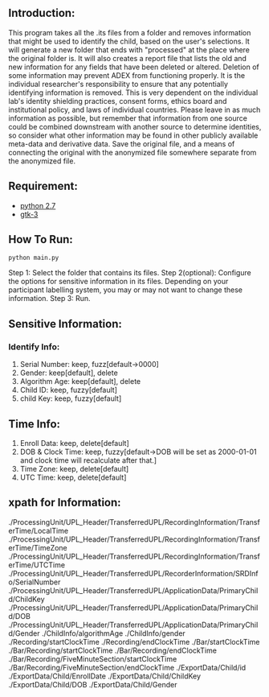 ## Introduction:
This program takes all the .its files from a folder and removes information that might be used to identify the child, based on the user's selections.  It will generate a new folder that ends with "processed" at the place where the original folder is. It will also creates a report file that lists the old and new information for any fields that have been deleted or altered. Deletion of some information may prevent ADEX from functioning properly. It is the individual researcher's responsibility to ensure that any potentially identifying information is removed. This is very dependent on the individual lab's identity shielding practices, consent forms, ethics board and institutional policy, and laws of individual countries. Please leave in as much information as possible, but remember that information from one source could be combined downstream with another source to determine identities, so consider what other information may be found in other publicly available meta-data and derivative data. Save the original file, and a means of connecting the original with the anonymized file somewhere separate from the anonymized file. 

## Requirement:
* [python 2.7](https://www.python.org/downloads/release/python-2710/)
* [gtk-3](https://wiki.gnome.org/action/show/Projects/PyGObject?action=show&redirect=PyGObject)

## How To Run:
```shell
python main.py
```
Step 1: Select the folder that contains its files.
Step 2(optional): Configure the options for sensitive information in its files. Depending on your participant labelling system, you may or may not want to change these information.
Step 3: Run.

## Sensitive Information:
### Identify Info:
1. Serial Number: keep, fuzz[default->0000]
2. Gender: keep[default], delete
3. Algorithm Age: keep[default], delete 
4. Child ID: keep, fuzzy[default]
5. child Key: keep, fuzzy[default] 

## Time Info:
1. Enroll Data: keep, delete[default]
2. DOB & Clock Time: keep, fuzzy[default->DOB will be set as 2000-01-01 and clock time will recalculate after that.]
3. Time Zone: keep, delete[default]
4. UTC Time: keep, delete[default]

## xpath for Information:
./ProcessingUnit/UPL_Header/TransferredUPL/RecordingInformation/TransferTime/LocalTime
./ProcessingUnit/UPL_Header/TransferredUPL/RecordingInformation/TransferTime/TimeZone 
./ProcessingUnit/UPL_Header/TransferredUPL/RecordingInformation/TransferTime/UTCTime 
./ProcessingUnit/UPL_Header/TransferredUPL/RecorderInformation/SRDInfo/SerialNumber 
./ProcessingUnit/UPL_Header/TransferredUPL/ApplicationData/PrimaryChild/ChildKey 
./ProcessingUnit/UPL_Header/TransferredUPL/ApplicationData/PrimaryChild/DOB
./ProcessingUnit/UPL_Header/TransferredUPL/ApplicationData/PrimaryChild/Gender 
./ChildInfo/algorithmAge
./ChildInfo/gender
./Recording/startClockTime
./Recording/endClockTime
./Bar/startClockTime
./Bar/Recording/startClockTime
./Bar/Recording/endClockTime
./Bar/Recording/FiveMinuteSection/startClockTime
./Bar/Recording/FiveMinuteSection/endClockTime
./ExportData/Child/id
./ExportData/Child/EnrollDate
./ExportData/Child/ChildKey
./ExportData/Child/DOB
./ExportData/Child/Gender
